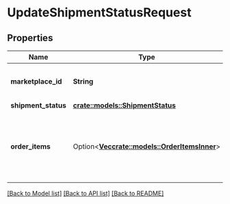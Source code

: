 # UpdateShipmentStatusRequest

## Properties

Name | Type | Description | Notes
------------ | ------------- | ------------- | -------------
**marketplace_id** | **String** | The unobfuscated marketplace identifier. | 
**shipment_status** | [**crate::models::ShipmentStatus**](ShipmentStatus.md) |  | 
**order_items** | Option<[**Vec<crate::models::OrderItemsInner>**](OrderItems_inner.md)> | For partial shipment status updates, the list of order items and quantities to be updated. | [optional]

[[Back to Model list]](../README.md#documentation-for-models) [[Back to API list]](../README.md#documentation-for-api-endpoints) [[Back to README]](../README.md)


